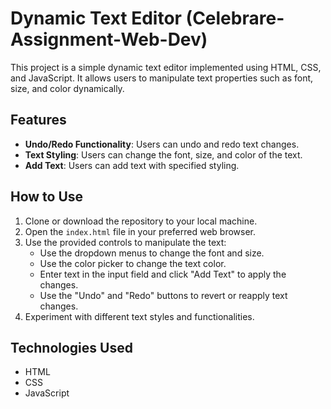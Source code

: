 # Dynamic Text Editor (Celebrare-Assignment-Web-Dev)

This project is a simple dynamic text editor implemented using HTML, CSS, and JavaScript. It allows users to manipulate text properties such as font, size, and color dynamically.

## Features

- **Undo/Redo Functionality**: Users can undo and redo text changes.
- **Text Styling**: Users can change the font, size, and color of the text.
- **Add Text**: Users can add text with specified styling.

## How to Use

1. Clone or download the repository to your local machine.
2. Open the `index.html` file in your preferred web browser.
3. Use the provided controls to manipulate the text:
    - Use the dropdown menus to change the font and size.
    - Use the color picker to change the text color.
    - Enter text in the input field and click "Add Text" to apply the changes.
    - Use the "Undo" and "Redo" buttons to revert or reapply text changes.
4. Experiment with different text styles and functionalities.

## Technologies Used

- HTML
- CSS
- JavaScript
